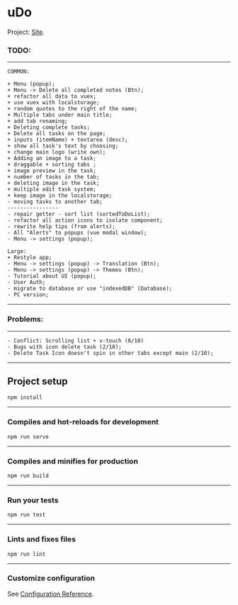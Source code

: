 # uDo
Project: [Site](https://todovue-f9884.firebaseapp.com/).
### TODO:
___
```
COMMON:

+ Menu (popup);
+ Menu -> Delete all completed notes (Btn);
+ refactor all data to vuex;
+ use vuex with localstorage;
+ random quotes to the right of the name;
+ Multiple tabs under main title;
+ add tab renaming;
+ Deleting complete tasks;
+ Delete all tasks on the page;
+ inputs (itemName) + textarea (desc);
+ show all task's text by choosing;
+ change main logo (write own);
+ Adding an image to a task;
+ draggable + sorting tabs ;
+ image preview in the task;
+ number of tasks in the tab;
+ deleting image in the task;
+ multiple edit task system;
+ keep image in the localstorage;
- moving tasks to another tab;
----------------
- repair getter - sort list (sortedToDoList);
- refactor all action icons to isolate component;
- rewrite help tips (from alerts);
- All "Alerts" to popups (vue modal window);
- Menu -> settings (popup);

Large:
+ Restyle app;
- Menu -> settings (popup) -> Translation (Btn);
- Menu -> settings (popup) -> Themes (Btn);
- Tutorial about UI (popup);
- User Auth;
- migrate to database or use "indexedDB" (Database);
- PC version;
```
___

### Problems:
___
```
- Conflict: Scrolling list + v-touch (8/10)
- Bugs with icon delete task (2/10);
- Delete Task Icon doesn't spin in other tabs except main (2/10);

```
___

## Project setup
```
npm install
```
___
### Compiles and hot-reloads for development
```
npm run serve
```
___
### Compiles and minifies for production
```
npm run build
```
___
### Run your tests
```
npm run test
```
___
### Lints and fixes files
```
npm run lint
```
___
### Customize configuration
See [Configuration Reference](https://cli.vuejs.org/config/).
